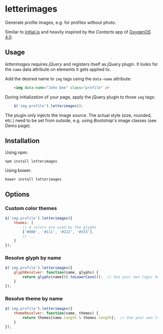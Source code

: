 # letterimages

Generate profile images, e.g. for profiles without photo.

Similar to [initial.js](http://judelicio.us/initial.js/) and heavily inspired by
the _Contacts_ app of [OxygenOS 4.0](https://oneplus.net/oxygenos).

## Usage

_letterimages_ requires _jQuery_ and registers itself as jQuery plugin.
It looks for the `name` data attribute on elements it gets applied to.

Add the desired name to `img` tags using the `data-name` attribute:
```html
    <img data-name="John Doe" class="profile" />
```

During initialization of your page, apply the jQuery plugin to those `img` tags:
```js
    $('img.profile').letterimages();
```

The plugin only injects the image source. The actual style (size, rounded, etc.)
need to be set from outside, e.g. using _Bootstrap_'s image classes (see Demo page).

## Installation

Using npm:
```
npm install letterimages
```

Using bower:
```
bower install letterimages
```

## Options

### Custom color themes

```js
$('img.profile').letterimages({
    themes: [
        // 4 colors are used by the glyphs
        ['#000', '#111', '#222', '#333'],
        // ...
    ]
});
```

### Resolve glyph by name

```js
$('img.profile').letterimages({
    glyphResolver: function(name, glyphs) {
        return glyphs(name[0].toLowerCase());  // Use your own logic here
    }
});
```

### Resolve theme by name

```js
$('img.profile').letterimages({
    themeResolver: function(name, themes) {
        return themes[name.length % themes.length];  // Use your own logic here
    }
});
```
